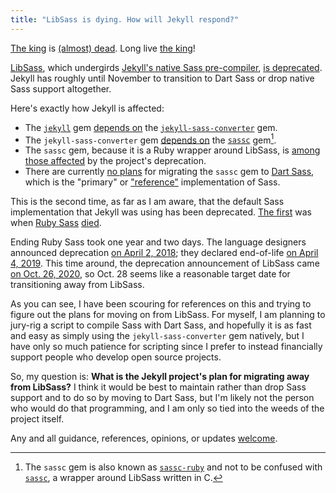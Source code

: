 ```yaml
---
title: "LibSass is dying. How will Jekyll respond?"
---
```


[The king](https://sass-lang.com/libsass) is [(almost) dead](https://sass-lang.com/blog/libsass-is-deprecated). Long live [the king](https://github.com/sass/dart-sass)!

[LibSass](https://sass-lang.com/libsass), which undergirds [Jekyll's native Sass pre-compiler](https://github.com/jekyll/jekyll-sass-converter), [is deprecated](https://sass-lang.com/blog/libsass-is-deprecated). Jekyll has roughly until November to transition to Dart Sass or drop native Sass support altogether.

Here's exactly how Jekyll is affected:

- The [`jekyll`](https://github.com/jekyll/jekyll) gem [depends on](https://github.com/jekyll/jekyll/blob/c9c9dc7dac74bce963101dd5c8670226dae01d85/jekyll.gemspec#L39) the [`jekyll-sass-converter`](https://github.com/jekyll/jekyll-sass-converter) gem.
- The `jekyll-sass-converter` gem [depends on](https://github.com/jekyll/jekyll-sass-converter/blob/d2b4d3e797c4fa549fc68aba0cb2c21c64c13db4/jekyll-sass-converter.gemspec#L19) the [`sassc`](https://rubygems.org/gems/sassc/versions/1.1.0) gem[^libsass-note].
- The `sassc` gem, because it is a Ruby wrapper around LibSass, is [among those affected](https://sass-lang.com/blog/libsass-is-deprecated#how-do-i-migrate) by the project's deprecation.
- There are currently [no plans](https://github.com/sass/sassc-ruby/issues/220) for migrating the `sassc` gem to [Dart Sass](https://sass-lang.com/dart-sass), which is the "primary" or ["reference"](https://github.com/sass/dart-sass) implementation of Sass.

This is the second time, as far as I am aware, that the default Sass implementation that Jekyll was using has been deprecated. [The first](https://github.com/jekyll/jekyll-sass-converter/issues/74) was when [Ruby Sass](https://sass-lang.com/ruby-sass) [died](https://sass-lang.com/blog/ruby-sass-is-unsupported).

Ending Ruby Sass took one year and two days. The language designers announced deprecation [on April 2, 2018](https://sass-lang.com/blog/ruby-sass-is-deprecated); they declared end-of-life [on April 4, 2019](https://sass-lang.com/blog/ruby-sass-is-unsupported). This time around, the deprecation announcement of LibSass came [on Oct. 26, 2020](https://sass-lang.com/blog/libsass-is-deprecated), so Oct. 28 seems like a reasonable target date for transitioning away from LibSass.

As you can see, I have been scouring for references on this and trying to figure out the plans for moving on from LibSass. For myself, I am planning to jury-rig a script to compile Sass with Dart Sass, and hopefully it is as fast and easy as simply using the `jekyll-sass-converter` gem natively, but I have only so much patience for scripting since I prefer to instead financially support people who develop open source projects.

So, my question is: **What is the Jekyll project's plan for migrating away from LibSass?** I think it would be best to maintain rather than drop Sass support and to do so by moving to Dart Sass, but I'm likely not the person who would do that programming, and I am only so tied into the weeds of the project itself.

Any and all guidance, references, opinions, or updates [welcome](https://talk.jekyllrb.com/t/migrating-away-from-libsass/5770).

[^libsass-note]: The `sassc` gem is also known as [`sassc-ruby`](https://github.com/sass/sassc-ruby) and not to be confused with [`sassc`](https://github.com/sass/sassc), a wrapper around LibSass written in C.
